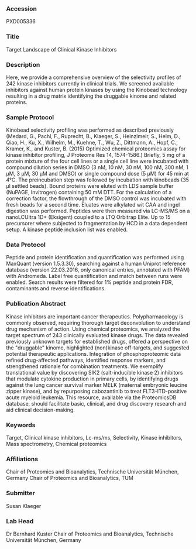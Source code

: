 ### Accession
PXD005336

### Title
Target Landscape of Clinical Kinase Inhibitors

### Description
Here, we provide a comprehensive overview of the selectivity profiles of 242 kinase inhibitors currently in clinical trials. We screened available inhibitors against human protein kinases by using the Kinobead technology resulting in a drug matrix identifying the druggable kinome and related proteins.

### Sample Protocol
Kinobead selectivity profiling was performed as described previously (Medard, G., Pachl, F., Ruprecht, B., Klaeger, S., Heinzlmeir, S., Helm, D., Qiao, H., Ku, X., Wilhelm, M., Kuehne, T., Wu, Z., Dittmann, A., Hopf, C., Kramer, K., and Kuster, B. (2015) Optimized chemical proteomics assay for kinase inhibitor profiling, J Proteome Res 14, 1574-1586.) Briefly, 5 mg of a protein mixture of the four cell lines or a single cell line were incubated with compound dilution series in DMSO (3 nM, 10 nM, 30 nM, 100 nM, 300 nM, 1 µM, 3 µM, 30 µM and DMSO) or single compound dose (5 µM) for 45 min at 4°C. The preincubation step was followed by incubation with kinobeads (35 µl settled beads). Bound proteins were eluted with LDS sample buffer (NuPAGE, Invitrogen) containing 50 mM DTT. For the calculation of a correction factor, the flowthrough of the DMSO control was incubated with fresh beads for a second time. Eluates were alkylated wit CAA and ingel digestion was performed. Peptides were then measured via LC-MS/MS on a nanoLCUltra 1D+ (Eksigent) coupled to a LTQ Orbitrap Elite. Up to 15 precursorer where subjected to fragmentation by HCD in a data dependent setup. A kinase peptide inclusion list was enabled.

### Data Protocol
Peptide and protein identification and quantification was performed using MaxQuant (version 1.5.3.30), searching against a human Uniprot reference database (version 22.03.2016, only canonical entries, annotated with PFAM) with Andromeda. Label free quantification and match between runs were enabled. Search results were filtered for 1% peptide and protein FDR, contaminants and reverse identifications.

### Publication Abstract
Kinase inhibitors are important cancer therapeutics. Polypharmacology is commonly observed, requiring thorough target deconvolution to understand drug mechanism of action. Using chemical proteomics, we analyzed the target spectrum of 243 clinically evaluated kinase drugs. The data revealed previously unknown targets for established drugs, offered a perspective on the "druggable" kinome, highlighted (non)kinase off-targets, and suggested potential therapeutic applications. Integration of phosphoproteomic data refined drug-affected pathways, identified response markers, and strengthened rationale for combination treatments. We exemplify translational value by discovering SIK2 (salt-inducible kinase 2) inhibitors that modulate cytokine production in primary cells, by identifying drugs against the lung cancer survival marker MELK (maternal embryonic leucine zipper kinase), and by repurposing cabozantinib to treat FLT3-ITD-positive acute myeloid leukemia. This resource, available via the ProteomicsDB database, should facilitate basic, clinical, and drug discovery research and aid clinical decision-making.

### Keywords
Target, Clinical kinase inhibitors, Lc-ms/ms, Selectivity, Kinase inhibitors, Mass spectrometry, Chemical proteomics

### Affiliations
Chair of Proteomics and Bioanalytics, Technische Universität München, Germany
Chair of Proteomics and Bioanalytics, TUM

### Submitter
Susan Klaeger

### Lab Head
Dr Bernhard Kuster
Chair of Proteomics and Bioanalytics, Technische Universität München, Germany


